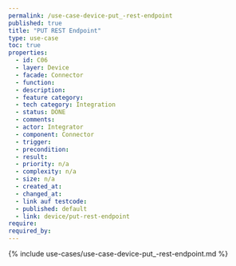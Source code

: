 ```yaml
---
permalink: /use-case-device-put_-rest-endpoint
published: true
title: "PUT REST Endpoint"
type: use-case
toc: true
properties:
  - id: C06
  - layer: Device
  - facade: Connector
  - function:
  - description:
  - feature category:
  - tech category: Integration
  - status: DONE
  - comments:
  - actor: Integrator
  - component: Connector
  - trigger:
  - precondition:
  - result:
  - priority: n/a
  - complexity: n/a
  - size: n/a
  - created_at:
  - changed_at:
  - link auf testcode:
  - published: default
  - link: device/put-rest-endpoint
require:
required_by:
---
```


{% include use-cases/use-case-device-put_-rest-endpoint.md %}
